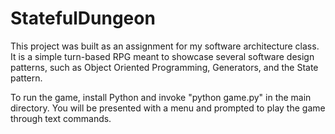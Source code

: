 # StatefulDungeon
This project was built as an assignment for my software architecture class. It is a simple turn-based RPG meant to showcase several software design patterns, such as Object Oriented Programming, Generators, and the State pattern.

To run the game, install Python and invoke "python game.py" in the main directory. You will be presented with a menu and prompted to play the game through text commands.

